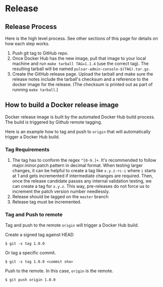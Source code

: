 # Release

## Release Process

Here is the high level process. See other sections of this page for details on how each step works.

1. Push git tag to GitHub repo.
2. Once Docker Hub has the new image, pull that image to your local machine and run `make tarball TAG=1.1.4` (use the correct tag). The resulting tarball will be named `pulsar-admin-console-$(TAG).tar.gz`.
3. Create the GitHub release page. Upload the tarball and make sure the release notes include the tarball's checksum and a reference to the docker image for the release. (The checksum is printed out as part of running `make tarball`.)

## How to build a Docker release image

Docker release image is built by the automated Docker Hub build process. The build is triggered by Github remote tagging.

Here is an example how to tag and push to `origin` that will automatically trigger a Docker Hub build.

### Tag Requirements
1. The tag has to conform the regex `^[0-9.]+`. It's recommended to follow major.minor.patch pattern in decimal format. When testing larger changes, it can be helpful to create a tag like `x.y.z-rc-i` where `i` starts at 1 and gets incremented if intermediate changes are required. Then, once the release candidate passes any internal validation testing, we can create a tag for `x.y.z`. This way, pre-releases do not force us to increment the patch version number needlessly.
2. Release should be tagged on the `master` branch
3. Release tag must be incremented.

### Tag and Push to remote
Tag and push to the remote `origin` will trigger a Docker Hub build.

Create a signed tag against HEAD
```
$ git -s tag 1.0.0
```
Or tag a specific commit.
```
$ git -s tag 1.0.0 <commit sha>
```

Push to the remote. In this case, `origin` is the remote.
```
$ git push origin 1.0.0
```
